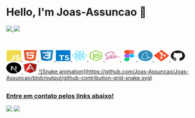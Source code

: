 # Hello, I'm Joas-Assuncao 🤙

<div style="display: flex;">
    <a href="https://github.com/joas-assuncao">
    <img height="180em" src="https://github-readme-stats.vercel.app/api?username=joas-assuncao&show_icons=true&theme=tokyonight&include_all_commits=true&count_private=true"/>
    <img height="180em" src="https://github-readme-stats.vercel.app/api/top-langs/?username=joas-assuncao&layout=compact&langs_count=6&theme=tokyonight"/>
</div>
<div style="margin-top: 30px; margin-bottom: 30px;"><br>
    <img alt="JS" height="30" width="40" src="https://raw.githubusercontent.com/devicons/devicon/master/icons/javascript/javascript-plain.svg">
    <img alt="HTML" height="30" width="40" src="https://raw.githubusercontent.com/devicons/devicon/master/icons/html5/html5-original.svg">
    <img alt="CSS" height="30" width="40" src="https://raw.githubusercontent.com/devicons/devicon/master/icons/css3/css3-original.svg">
    <img alt="TS" height="30" width="40" src="https://raw.githubusercontent.com/devicons/devicon/master/icons/typescript/typescript-original.svg">
    <img alt="React" height="30" width="40" src="https://raw.githubusercontent.com/devicons/devicon/master/icons/react/react-original.svg">
    <img alt="Node" height="30" width="40" src="https://raw.githubusercontent.com/devicons/devicon/master/icons/nodejs/nodejs-original.svg">
    <img alt="Sass" height="30" width="40" src="https://raw.githubusercontent.com/devicons/devicon/master/icons/sass/sass-original.svg">
    <img alt="Figma" height="30" width="40" src="https://raw.githubusercontent.com/devicons/devicon/master/icons/figma/figma-original.svg">
    <img alt="Yarn" height="30" width="40" src="https://raw.githubusercontent.com/devicons/devicon/master/icons/yarn/yarn-original.svg">
    <img alt="Git" height="30" width="40" src="https://raw.githubusercontent.com/devicons/devicon/master/icons/git/git-original.svg">
    <img alt="Github" height="30" width="40" src="https://raw.githubusercontent.com/devicons/devicon/master/icons/github/github-original.svg">
    <img alt="Next" height="30" width="40" src="https://raw.githubusercontent.com/devicons/devicon/master/icons/nextjs/nextjs-original.svg">
    <img alt="Angular" height="30" width="40" src="https://raw.githubusercontent.com/devicons/devicon/master/icons/angularjs/angularjs-original.svg">
    ![Snake animation](https://github.com/Joas-Assuncao/Joas-Assuncao/blob/output/github-contribution-grid-snake.svg)
</div>

### Entre em contato pelos links abaixo!

<div> 
    <a href = "mailto:joassalvior@gmail.com"><img src="https://img.shields.io/badge/-Gmail-%23333?style=for-the-badge&logo=gmail&logoColor=white" target="_blank"></a>
    <a href="https://www.linkedin.com/in/Joas-Assuncao/" target="_blank"><img src="https://img.shields.io/badge/-LinkedIn-%230077B5?style=for-the-badge&logo=linkedin&logoColor=white" target="_blank"></a>
</div>
